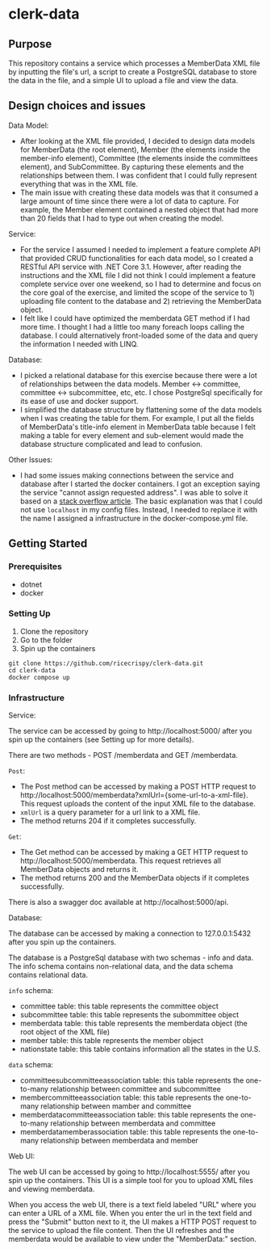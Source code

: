 # clerk-data

## Purpose
This repository contains a service which processes a MemberData XML file by inputting the file's url, a script to create a PostgreSQL database to store the data in the file, and a simple UI to upload a file and view the data.

## Design choices and issues
Data Model:
- After looking at the XML file provided, I decided to design data models for MemberData (the root element), Member (the elements inside the member-info element), Committee (the elements inside the committees element), and SubCommittee. By capturing these elements and the relationships between them. I was confident that I could fully represent everything that was in the XML file.
- The main issue with creating these data models was that it consumed a large amount of time since there were a lot of data to capture. For example, the Member element contained a nested object that had more than 20 fields that I had to type out when creating the model.  

Service:
- For the service I assumed I needed to implement a feature complete API that provided CRUD functionalities for each data model, so I created a RESTful API service with .NET Core 3.1. However, after reading the instructions and the XML file I did not think I could implement a feature complete service over one weekend, so I had to determine and focus on the core goal of the exercise, and limited the scope of the service to 1) uploading file content to the database and 2) retrieving the MemberData object.
- I felt like I could have optimized the memberdata GET method if I had more time. I thought I had a little too many foreach loops calling the database. I could alternatively front-loaded some of the data and query the information I needed with LINQ. 

Database:
- I picked a relational database for this exercise because there were a lot of relationships between the data models. Member <-> committee, committee <-> subcommittee, etc, etc. I chose PostgreSql specifically for its ease of use and docker support.
- I simplified the database structure by flattening some of the data models when I was creating the table for them. For example, I put all the fields of MemberData's title-info element in MemberData table because I felt making a table for every element and sub-element would made the database structure complicated and lead to confusion.

Other Issues:
- I had some issues making connections between the service and database after I started the docker containers. I got an exception saying the service "cannot assign requested address". I was able to solve it based on a [stack overflow article](https://stackoverflow.com/questions/59224272/connect-cannot-assign-requested-address). The basic explanation was that I could not use `localhost` in my config files. Instead, I needed to replace it with the name I assigned a infrastructure in the docker-compose.yml file. 

## Getting Started

### Prerequisites

- dotnet
- docker

### Setting Up

1. Clone the repository
2. Go to the folder
3. Spin up the containers
```
git clone https://github.com/ricecrispy/clerk-data.git
cd clerk-data
docker compose up
```

### Infrastructure

Service:

The service can be accessed by going to http://localhost:5000/ after you spin up the containers (see Setting up for more details).

There are two methods - POST /memberdata and GET /memberdata.

`Post`:
- The Post method can be accessed by making a POST HTTP request to http://localhost:5000/memberdata?xmlUrl={some-url-to-a-xml-file}. This request uploads the content of the input XML file to the database.
- `xmlUrl` is a query parameter for a url link to a XML file.
- The method returns 204 if it completes successfully.

`Get`:
- The Get method can be accessed by making a GET HTTP request to http://localhost:5000/memberdata. This request retrieves all MemberData objects and returns it.
- The method returns 200 and the MemberData objects if it completes successfully.

There is also a swagger doc available at http://localhost:5000/api.

Database:

The database can be accessed by making a connection to 127.0.0.1:5432 after you spin up the containers.

The database is a PostgreSql database with two schemas - info and data. The info schema contains non-relational data, and the data schema contains relational data.

`info` schema:
- committee table: this table represents the committee object
- subcommittee table: this table represents the subommittee object
- memberdata table: this table represents the memberdata object (the root object of the XML file)
- member table: this table represents the member object
- nationstate table: this table contains information all the states in the U.S.

`data` schema:
- committeesubcommitteeassociation table: this table represents the one-to-many relationship between committee and subcommittee
- membercommitteeassociation table: this table represents the one-to-many relationship between mamber and committee
- memberdatacommitteeassociation table: this table represents the one-to-many relationship between memberdata and committee
- memberdatamemberassociation table: this table represents the one-to-many relationship between memberdata and member

Web UI:

The web UI can be accessed by going to http://localhost:5555/ after you spin up the containers. This UI is a simple tool for you to upload XML files and viewing memberdata.

When you access the web UI, there is a text field labeled "URL" where you can enter a URL of a XML file. When you enter the url in the text field and press the "Submit" button next to it, the UI makes a HTTP POST request to the service to upload the file content. Then the UI refreshes and the memberdata would be available to view under the "MemberData:" section.
